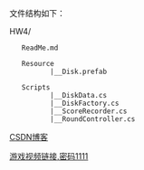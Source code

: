 文件结构如下：

HW4/
       
       ReadMe.md
       
       Resource
              |__Disk.prefab
       
       Scripts
              |__DiskData.cs
              |__DiskFactory.cs
              |__ScoreRecorder.cs
              |__RoundController.cs
[CSDN博客](https://blog.csdn.net/qq_32335095/article/details/79968860)
       
[游戏视频链接,密码1111](http://v.youku.com/v_show/id_XMzU0MzM4MTI4NA==.html?spm=a2h3j.8428770.3416059.1)
